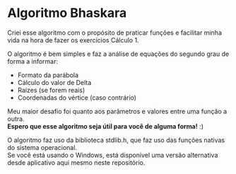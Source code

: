 # Algoritmo Bhaskara

Criei esse algoritmo com o propósito de praticar funções e facilitar minha vida na hora de fazer os exercícios Cálculo 1.</br>

O algoritmo é bem simples e faz a análise de equações do segundo grau de forma a informar:</br>

- Formato da parábola</br>
- Cálculo do valor de Delta</br>
- Raízes (se forem reais)</br>
- Coordenadas do vértice (caso contrário)</br>

Meu maior desafio foi quanto aos parâmetros e valores entre uma função a outra.</br>
<b>Espero que esse algoritmo seja útil para você de alguma forma!</b> :)

O algoritmo faz uso da biblioteca stdlib.h, que faz uso das funções nativas do sistema operacional.</br>
Se você está usando o Windows, está disponível uma versão alternativa desde aplicativo aqui mesmo neste repositório.</br>
